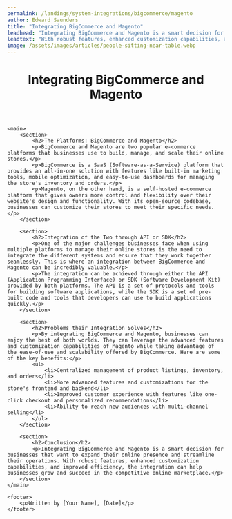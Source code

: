 ```yaml
---
permalink: /landings/system-integrations/bigcommerce/magento
author: Edward Saunders
title: "Integrating BigCommerce and Magento"
leadhead: "Integrating BigCommerce and Magento is a smart decision for businesses that want to expand their online presence and streamline their operations"
leadtext: "With robust features, enhanced customization capabilities, and improved efficiency, the integration can help businesses grow and succeed in the competitive online marketplace."
image: /assets/images/articles/people-sitting-near-table.webp
---
```

<div class="arttext">	<header>
		<h1>Integrating BigCommerce and Magento</h1>
	</header>

	<main>
		<section>
			<h2>The Platforms: BigCommerce and Magento</h2>
			<p>BigCommerce and Magento are two popular e-commerce platforms that businesses use to build, manage, and scale their online stores.</p> 
			<p>BigCommerce is a SaaS (Software-as-a-Service) platform that provides an all-in-one solution with features like built-in marketing tools, mobile optimization, and easy-to-use dashboards for managing the store's inventory and orders.</p>
			<p>Magento, on the other hand, is a self-hosted e-commerce platform that gives owners more control and flexibility over their website's design and functionality. With its open-source codebase, businesses can customize their stores to meet their specific needs.</p>
		</section>

		<section>
			<h2>Integration of the Two through API or SDK</h2>
			<p>One of the major challenges businesses face when using multiple platforms to manage their online stores is the need to integrate the different systems and ensure that they work together seamlessly. This is where an integration between BigCommerce and Magento can be incredibly valuable.</p>
			<p>The integration can be achieved through either the API (Application Programming Interface) or SDK (Software Development Kit) provided by both platforms. The API is a set of protocols and tools for building software applications, while the SDK is a set of pre-built code and tools that developers can use to build applications quickly.</p>
		</section>

		<section>
			<h2>Problems their Integration Solves</h2>
			<p>By integrating BigCommerce and Magento, businesses can enjoy the best of both worlds. They can leverage the advanced features and customization capabilities of Magento while taking advantage of the ease-of-use and scalability offered by BigCommerce. Here are some of the key benefits:</p>
			<ul>
				<li>Centralized management of product listings, inventory, and orders</li>
				<li>More advanced features and customizations for the store's frontend and backend</li>
				<li>Improved customer experience with features like one-click checkout and personalized recommendations</li>
				<li>Ability to reach new audiences with multi-channel selling</li>
			</ul>
		</section>

		<section>
			<h2>Conclusion</h2>
			<p>Integrating BigCommerce and Magento is a smart decision for businesses that want to expand their online presence and streamline their operations. With robust features, enhanced customization capabilities, and improved efficiency, the integration can help businesses grow and succeed in the competitive online marketplace.</p>
		</section>
	</main>

	<footer>
		<p>Written by [Your Name], [Date]</p>
	</footer>
</div>